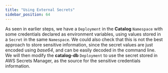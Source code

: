 ```yaml
---
title: "Using External Secrets"
sidebar_position: 64
---
```


As seen in earlier steps, we have a `Deployment` in the **Catalog** `Namespace` with some credentials declared as environment variables, using values stored in a `Secret` in the same `Namespace`. We could also check that this is not the best approach to store sensitive information, since the secret values are just encoded using *base64*, and can be easily decoded in the command line. We will then modify the **catalog-db** `Deployment` to use the secret stored in AWS Secrets Manager, as the source for the sensitive credentials information.